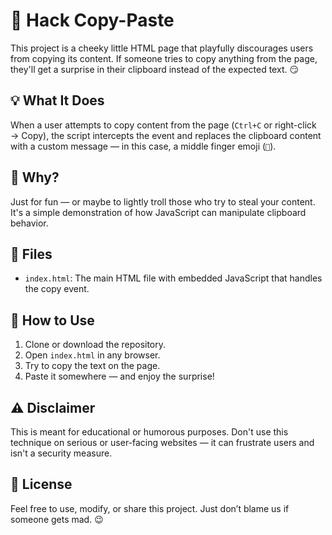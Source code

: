 # 🚫 Hack Copy-Paste
This project is a cheeky little HTML page that playfully discourages users from copying its content. If someone tries to copy anything from the page, they'll get a surprise in their clipboard instead of the expected text. 😏

## 💡 What It Does
When a user attempts to copy content from the page (`Ctrl+C` or right-click → Copy), the script intercepts the event and replaces the clipboard content with a custom message — in this case, a middle finger emoji (`🖕`).

## 🔐 Why?
Just for fun — or maybe to lightly troll those who try to steal your content. It's a simple demonstration of how JavaScript can manipulate clipboard behavior.

## 📁 Files
- `index.html`: The main HTML file with embedded JavaScript that handles the copy event.

## 🧪 How to Use
1. Clone or download the repository.
2. Open `index.html` in any browser.
3. Try to copy the text on the page.
4. Paste it somewhere — and enjoy the surprise!

## ⚠️ Disclaimer
This is meant for educational or humorous purposes. Don't use this technique on serious or user-facing websites — it can frustrate users and isn't a security measure.

## 📜 License
Feel free to use, modify, or share this project. Just don’t blame us if someone gets mad. 😉

